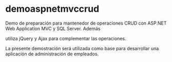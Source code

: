 # demoaspnetmvccrud

Demo de preparación para mantenedor de operaciones CRUD con ASP.NET Web Application MVC  y SQL Server. Además 

utiliza jQuery y Ajax para complementar las operaciones.

La presente demostración será utilizada como base para desarrollar una aplicación de administración de empleados.

